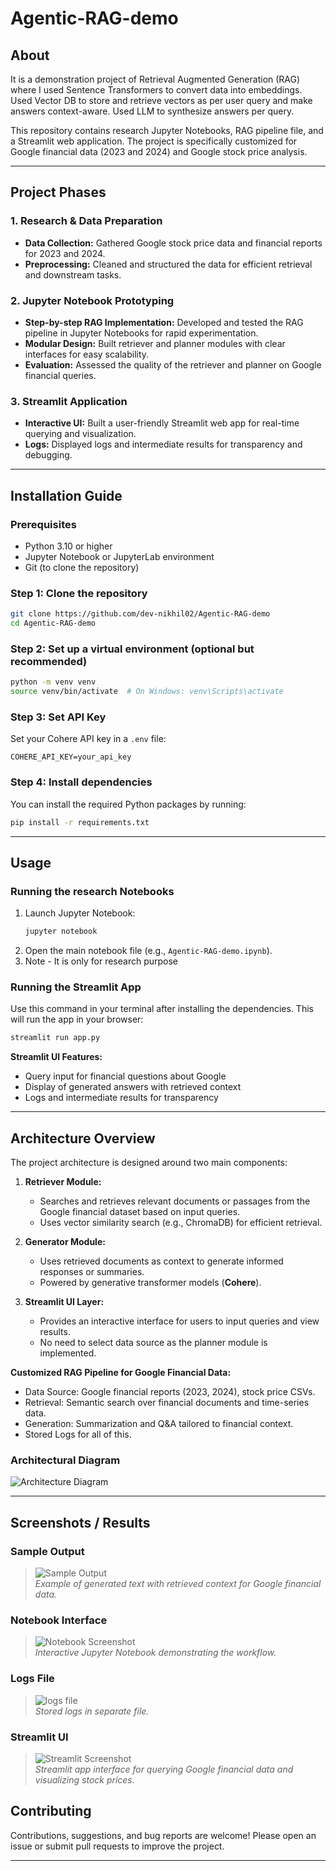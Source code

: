 # Agentic-RAG-demo

## About
It is a demonstration project of Retrieval Augmented Generation (RAG) where I used Sentence Transformers to convert data into embeddings. Used Vector DB to store and retrieve vectors as per user query and make answers context-aware. Used LLM to synthesize answers per query.

This repository contains research Jupyter Notebooks, RAG pipeline file, and a Streamlit web application. The project is specifically customized for Google financial data (2023 and 2024) and Google stock price analysis.

---

## Project Phases

### 1. Research & Data Preparation
- **Data Collection:** Gathered Google stock price data and financial reports for 2023 and 2024.
- **Preprocessing:** Cleaned and structured the data for efficient retrieval and downstream tasks.
  
### 2. Jupyter Notebook Prototyping
- **Step-by-step RAG Implementation:** Developed and tested the RAG pipeline in Jupyter Notebooks for rapid experimentation.
- **Modular Design:** Built retriever and planner modules with clear interfaces for easy scalability.
- **Evaluation:** Assessed the quality of the retriever and planner on Google financial queries.

### 3. Streamlit Application
- **Interactive UI:** Built a user-friendly Streamlit web app for real-time querying and visualization.
- **Logs:** Displayed logs and intermediate results for transparency and debugging.

---

## Installation Guide

### Prerequisites
- Python 3.10 or higher
- Jupyter Notebook or JupyterLab environment
- Git (to clone the repository)

### Step 1: Clone the repository
```bash
git clone https://github.com/dev-nikhil02/Agentic-RAG-demo
cd Agentic-RAG-demo
```

### Step 2: Set up a virtual environment (optional but recommended)
```bash
python -m venv venv
source venv/bin/activate  # On Windows: venv\Scripts\activate
```

### Step 3: Set API Key
Set your Cohere API key in a `.env` file:
```
COHERE_API_KEY=your_api_key
```

### Step 4: Install dependencies
You can install the required Python packages by running:
```bash
pip install -r requirements.txt
```

---

## Usage

### Running the research Notebooks
1. Launch Jupyter Notebook:
   ```bash
   jupyter notebook
   ```
2. Open the main notebook file (e.g., `Agentic-RAG-demo.ipynb`).
3. Note - It is only for research purpose

### Running the Streamlit App
Use this command in your terminal after installing the dependencies. This will run the app in your browser:
```bash
streamlit run app.py
```
**Streamlit UI Features:**
- Query input for financial questions about Google
- Display of generated answers with retrieved context
- Logs and intermediate results for transparency

---

## Architecture Overview

The project architecture is designed around two main components:

1. **Retriever Module:**  
   - Searches and retrieves relevant documents or passages from the Google financial dataset based on input queries.
   - Uses vector similarity search (e.g., ChromaDB) for efficient retrieval.

2. **Generator Module:**  
   - Uses retrieved documents as context to generate informed responses or summaries.
   - Powered by generative transformer models (**Cohere**).

3. **Streamlit UI Layer:**  
   - Provides an interactive interface for users to input queries and view results.
   - No need to select data source as the planner module is implemented.

**Customized RAG Pipeline for Google Financial Data:**
- Data Source: Google financial reports (2023, 2024), stock price CSVs.
- Retrieval: Semantic search over financial documents and time-series data.
- Generation: Summarization and Q&A tailored to financial context.
- Stored Logs for all of this.


### Architectural Diagram
![Architecture Diagram](jpeg/architecture_screenshot.png)  

---

## Screenshots / Results

### Sample Output
> ![Sample Output](jpeg/answer.png)  
> *Example of generated text with retrieved context for Google financial data.*

### Notebook Interface
> ![Notebook Screenshot](jpeg/main_ipynb.png)  
> *Interactive Jupyter Notebook demonstrating the workflow.*

### Logs File
> ![logs file](jpeg/logs.png)  
> *Stored logs in separate file.*

### Streamlit UI
> ![Streamlit Screenshot](jpeg/UI.png)  
> *Streamlit app interface for querying Google financial data and visualizing stock prices.*

## Contributing
Contributions, suggestions, and bug reports are welcome! Please open an issue or submit pull requests to improve the project.

---

